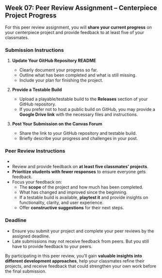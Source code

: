 ## **Week 07: Peer Review Assignment – Centerpiece Project Progress**

For this peer review assignment, you will **share your current progress** on your centerpiece project and provide feedback to at least five of your classmates.

### **Submission Instructions**
1. **Update Your GitHub Repository README**
    - Clearly document your progress so far.
    - Outline what has been completed and what is still missing.
    - Include your plan for finishing the project.

2. **Provide a Testable Build**
    - Upload a playable/testable build to the **Releases** section of your GitHub repository.
    - If you prefer not to host a public build on GitHub, you may provide a **Google Drive link** with the necessary files and instructions.

3. **Post Your Submission on the Canvas Forum**
    - Share the link to your GitHub repository and testable build.
    - Briefly describe your progress and challenges in your post.

### **Peer Review Instructions**
- 
- Review and provide feedback on **at least five classmates' projects**.
- **Prioritize students with fewer responses** to ensure everyone gets feedback.
- Focus your feedback on:
    - The **scope** of the project and how much has been completed.
    - What has changed and improved since the beginning.
    - If a testable build is available, **playtest it** and provide insights on functionality, clarity, and user experience.
    - Offer **constructive suggestions** for their next steps.

### **Deadline**
- Ensure you submit your project and complete your peer reviews by the assigned deadline.
- Late submissions may not receive feedback from peers. But you still have to provide feedback to your peers.

By participating in this peer review, you’ll gain **valuable insights into different development approaches**, help your classmates refine their projects, and receive feedback that could strengthen your own work before the final submission.  
